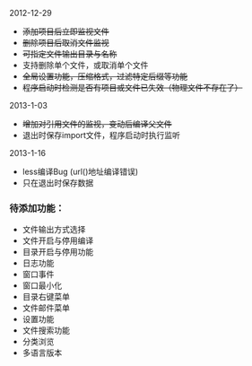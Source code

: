 2012-12-29

* <del>添加项目后立即监视文件
* <del>删除项目后取消文件监视
* <del>可指定文件输出目录与名称
* 支持删除单个文件，或取消单个文件
* <del>全局设置功能，压缩格式，过滤特定后缀等功能
* <del>程序启动时检测是否有项目或文件已失效（物理文件不存在了）

2013-1-03

* <del>增加对引用文件的监视，变动后编译父文件
* 退出时保存import文件，程序启动时执行监听

2013-1-16

* less编译Bug (url()地址编译错误)
* 只在退出时保存数据

### 待添加功能：

* 文件输出方式选择
* 文件开启与停用编译
* 目录开启与停用功能
* 日志功能
* 窗口事件
* 窗口最小化
* 目录右键菜单
* 文件邮件菜单
* 设置功能
* 文件搜索功能
* 分类浏览
* 多语言版本